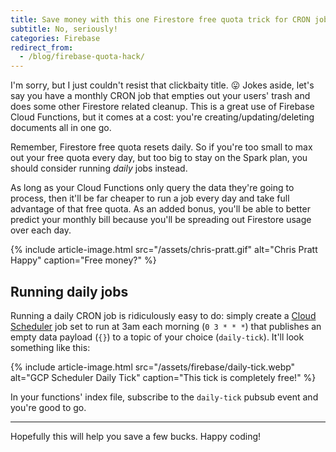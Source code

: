 ```yaml
---
title: Save money with this one Firestore free quota trick for CRON jobs
subtitle: No, seriously!
categories: Firebase
redirect_from:
  - /blog/firebase-quota-hack/
---
```


I'm sorry, but I just couldn't resist that clickbaity title. 😛 Jokes aside, let's say you have a
monthly CRON job that empties out your users' trash and does some other Firestore related cleanup.
This is a great use of Firebase Cloud Functions, but it comes at a cost: you're
creating/updating/deleting documents all in one go.

Remember, Firestore free quota resets daily. So if you're too small to max out your free quota every
day, but too big to stay on the Spark plan, you should consider running *daily* jobs instead.

As long as your Cloud Functions only query the data they're going to process, then it'll be far
cheaper to run a job every day and take full advantage of that free quota. As an added bonus, you'll
be able to better predict your monthly bill because you'll be spreading out Firestore usage over
each day.

{% include article-image.html src="/assets/chris-pratt.gif" alt="Chris Pratt Happy" caption="Free money?" %}

## Running daily jobs

Running a daily CRON job is ridiculously easy to do: simply create a
[Cloud Scheduler](https://cloud.google.com/scheduler/) job set to run at 3am each morning
(`0 3 * * *`) that publishes an empty data payload (`{}`) to a topic of your choice (`daily-tick`).
It'll look something like this:

{% include article-image.html src="/assets/firebase/daily-tick.webp" alt="GCP Scheduler Daily Tick" caption="This tick is completely free!" %}

In your functions' index file, subscribe to the `daily-tick` pubsub event and you're good to go.

<hr/>

Hopefully this will help you save a few bucks. Happy coding!
